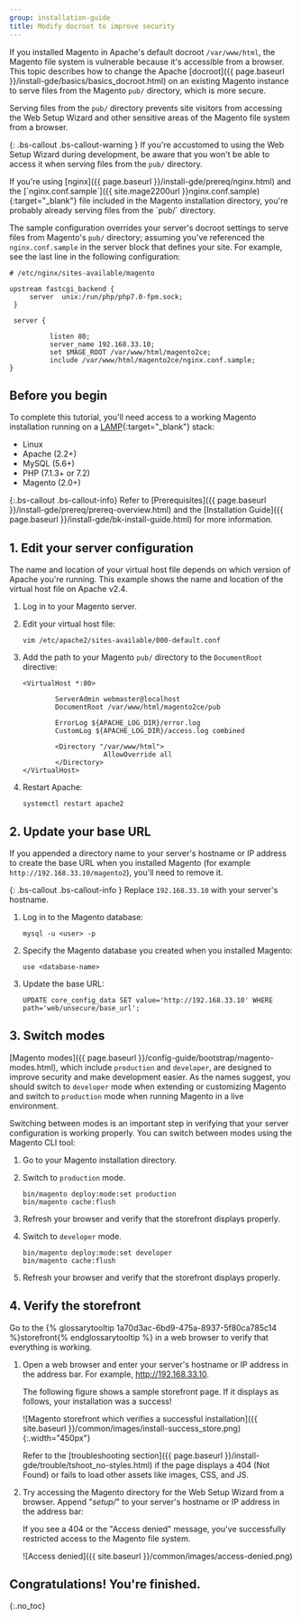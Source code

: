 ```yaml
---
group: installation-guide
title: Modify docroot to improve security
---
```


If you installed Magento in Apache's default docroot `/var/www/html`, the Magento file system is vulnerable because it's accessible from a browser. This topic describes how to change the Apache [docroot]({{ page.baseurl }}/install-gde/basics/basics_docroot.html) on an existing Magento instance to serve files from the Magento `pub/` directory, which is more secure.

Serving files from the `pub/` directory prevents site visitors from accessing the Web Setup Wizard and other sensitive areas of the Magento file system from a browser.

{: .bs-callout .bs-callout-warning }
If you're accustomed to using the Web Setup Wizard during development, be aware that you won't be able to access it when serving files from the `pub/` directory.

<div class="bs-callout bs-callout-tip" markdown="1">
If you're using [nginx]({{ page.baseurl }}/install-gde/prereq/nginx.html) and the [`nginx.conf.sample`]({{ site.mage2200url }}nginx.conf.sample){:target="_blank"} file included in the Magento installation directory, you're probably already serving files from the `pub/` directory.

The sample configuration overrides your server's docroot settings to serve files from Magento's `pub/` directory; assuming you've referenced the `nginx.conf.sample` in the server block that defines your site. For example, see the last line in the following configuration:

    # /etc/nginx/sites-available/magento

    upstream fastcgi_backend {
         server  unix:/run/php/php7.0-fpm.sock;
     }

     server {

              listen 80;
              server_name 192.168.33.10;
              set $MAGE_ROOT /var/www/html/magento2ce;
              include /var/www/html/magento2ce/nginx.conf.sample;
    }
</div>

## Before you begin

To complete this tutorial, you'll need access to a working Magento installation running on a [LAMP](https://en.wikipedia.org/wiki/LAMP_(software_bundle)){:target="_blank"} stack:

-   Linux
-   Apache (2.2+)
-   MySQL (5.6+)
-   PHP (7.1.3+ or 7.2)
-   Magento (2.0+)

{:.bs-callout .bs-callout-info}
Refer to [Prerequisites]({{ page.baseurl }}/install-gde/prereq/prereq-overview.html) and the [Installation Guide]({{ page.baseurl }}/install-gde/bk-install-guide.html) for more information.

## 1. Edit your server configuration

The name and location of your virtual host file depends on which version of Apache you're running. This example shows the name and location of the virtual host file on Apache v2.4.

1.  Log in to your Magento server.
2.  Edit your virtual host file:

        vim /etc/apache2/sites-available/000-default.conf

3.  Add the path to your Magento `pub/` directory to the `DocumentRoot` directive:

    ```
    <VirtualHost *:80>

            ServerAdmin webmaster@localhost
            DocumentRoot /var/www/html/magento2ce/pub

            ErrorLog ${APACHE_LOG_DIR}/error.log
            CustomLog ${APACHE_LOG_DIR}/access.log combined

            <Directory "/var/www/html">
                        AllowOverride all
            </Directory>
    </VirtualHost>
    ```
4.  Restart Apache:

        systemctl restart apache2  

## 2. Update your base URL

If you appended a directory name to your server's hostname or IP address to create the base URL when you installed Magento (for example `http://192.168.33.10/magento2`), you'll need to remove it.

{: .bs-callout .bs-callout-info }
Replace `192.168.33.10` with your server's hostname.

1.  Log in to the Magento database:

        mysql -u <user> -p

2.  Specify the Magento database you created when you installed Magento:

        use <database-name>

3.  Update the base URL:

        UPDATE core_config_data SET value='http://192.168.33.10' WHERE path='web/unsecure/base_url';

## 3. Switch modes
[Magento modes]({{ page.baseurl }}/config-guide/bootstrap/magento-modes.html), which include `production` and `developer`, are designed to improve security and make development easier. As the names suggest, you should switch to `developer` mode when extending or customizing Magento and switch to `production` mode when running Magento in a live environment.

Switching between modes is an important step in verifying that your server configuration is working properly. You can switch between modes using the Magento CLI tool:

1.  Go to your Magento installation directory.
2.  Switch to `production` mode.

        bin/magento deploy:mode:set production
        bin/magento cache:flush

3.  Refresh your browser and verify that the storefront displays properly.
4.  Switch to `developer` mode.

        bin/magento deploy:mode:set developer
        bin/magento cache:flush

5.  Refresh your browser and verify that the storefront displays properly.

## 4. Verify the storefront

Go to the {% glossarytooltip 1a70d3ac-6bd9-475a-8937-5f80ca785c14 %}storefront{% endglossarytooltip %} in a web browser to verify that everything is working.

1.  Open a web browser and enter your server's hostname or IP address in the address bar. For example, http://192.168.33.10.

    The following figure shows a sample storefront page. If it displays as follows, your installation was a success!

    ![Magento storefront which verifies a successful installation]({{ site.baseurl }}/common/images/install-success_store.png){:.width="450px"}

    Refer to the [troubleshooting section]({{ page.baseurl }}/install-gde/trouble/tshoot_no-styles.html) if the page displays a 404 (Not Found) or fails to load other assets like images, CSS, and JS.

2.  Try accessing the Magento directory for the Web Setup Wizard from a browser. Append "_setup/_" to your server's hostname or IP address in the address bar:

    If you see a 404 or the "Access denied" message, you've successfully restricted access to the Magento file system.

    ![Access denied]({{ site.baseurl }}/common/images/access-denied.png)

## Congratulations! You're finished.
{:.no_toc}
